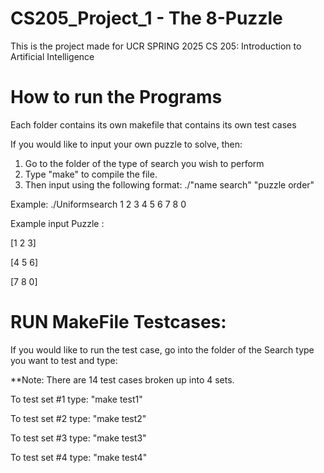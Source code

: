 # CS205_Project_1 - The 8-Puzzle
This is the project made for UCR SPRING 2025 CS 205: Introduction to Artificial Intelligence 

# How to run the Programs
Each folder contains its own makefile that contains its own test cases

If you would like to input your own puzzle to solve, then: 
1. Go to the folder of the type of search you wish to perform
2. Type "make" to compile the file.
3. Then input using the following format: ./"name search" "puzzle order" 

Example: ./Uniformsearch 1 2 3 4 5 6 7 8 0

Example input Puzzle : 

[1 2 3]

[4 5 6]

[7 8 0]

# RUN MakeFile Testcases:

If you would like to run the test case, go into the folder of the Search type you want to test and type:

**Note: There are 14 test cases broken up into 4 sets. 

To test set #1 type: "make test1"

To test set #2 type: "make test2"

To test set #3 type: "make test3"

To test set #4 type: "make test4"




